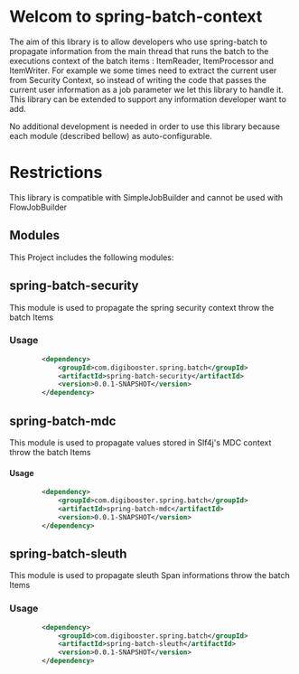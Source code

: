 # Welcom to spring-batch-context
The aim of this library is to allow developers who use spring-batch to propagate information from the main thread that runs the batch to the executions context of the batch items : ItemReader, ItemProcessor and ItemWriter.
For example we some times need to extract the current user from Security Context, so instead of writing the code that passes the current user information as a job parameter we let this library to handle it.
This library can be extended to support any information developer want to add.

No additional development is needed in order to use this library because each module (described bellow) as auto-configurable.

# Restrictions
This library is compatible with SimpleJobBuilder and cannot be used with FlowJobBuilder

## Modules
This Project includes the following modules:
## spring-batch-security
This module is used to propagate the spring security context throw the batch Items

### Usage
```xml
		<dependency>
			<groupId>com.digibooster.spring.batch</groupId>
			<artifactId>spring-batch-security</artifactId>
			<version>0.0.1-SNAPSHOT</version>
		</dependency>
```

## spring-batch-mdc
This module is used to propagate values stored in Slf4j's MDC context throw the batch Items
#### Usage
```xml
		<dependency>
			<groupId>com.digibooster.spring.batch</groupId>
			<artifactId>spring-batch-mdc</artifactId>
			<version>0.0.1-SNAPSHOT</version>
		</dependency>
```
## spring-batch-sleuth
This module is used to propagate sleuth Span informations throw the batch Items
### Usage
```xml
		<dependency>
			<groupId>com.digibooster.spring.batch</groupId>
			<artifactId>spring-batch-sleuth</artifactId>
			<version>0.0.1-SNAPSHOT</version>
		</dependency>
```